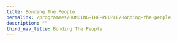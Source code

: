 ```yaml
---
title: Bonding The People
permalink: /programmes/BONDING-THE-PEOPLE/Bonding-the-people
description: ""
third_nav_title: Bonding The People
---
```



